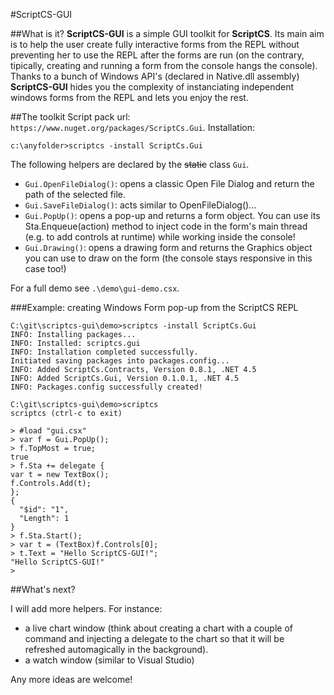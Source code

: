 #ScriptCS-GUI

##What is it?
**ScriptCS-GUI** is a simple GUI toolkit for **ScriptCS**.
Its main aim is to help the user create fully interactive forms from the REPL without preventing her to use the REPL after the forms are run (on the contrary, tipically, creating and running a form from the console hangs the console).
Thanks to a bunch of Windows API's (declared in Native.dll assembly) **ScriptCS-GUI** hides you the complexity of instanciating independent windows forms from the REPL and lets you enjoy the rest.

##The toolkit
Script pack url: `https://www.nuget.org/packages/ScriptCs.Gui`.
Installation: 

```batchfile
c:\anyfolder>scriptcs -install ScriptCs.Gui
```

The following helpers are declared by the ~~static~~ class `Gui`.

* `Gui.OpenFileDialog()`: opens a classic Open File Dialog and return the path of the selected file.
* `Gui.SaveFileDialog()`: acts similar to OpenFileDialog()...
* `Gui.PopUp()`: opens a pop-up and returns a form object. You can use its Sta.Enqueue(action) method to inject code in the form's main thread (e.g. to add controls at runtime) while working inside the console!
* `Gui.Drawing()`: opens a drawing form and returns the Graphics object you can use to draw on the form (the console stays responsive in this case too!)

For a full demo see `.\demo\gui-demo.csx`.

###Example: creating Windows Form pop-up from the ScriptCS REPL
```batchfile
C:\git\scriptcs-gui\demo>scriptcs -install ScriptCs.Gui
INFO: Installing packages...
INFO: Installed: scriptcs.gui
INFO: Installation completed successfully.
Initiated saving packages into packages.config...
INFO: Added ScriptCs.Contracts, Version 0.8.1, .NET 4.5
INFO: Added ScriptCs.Gui, Version 0.1.0.1, .NET 4.5
INFO: Packages.config successfully created!

C:\git\scriptcs-gui\demo>scriptcs
scriptcs (ctrl-c to exit)

> #load "gui.csx"
> var f = Gui.PopUp();
> f.TopMost = true;
true
> f.Sta += delegate {
var t = new TextBox();
f.Controls.Add(t);
};
{
  "$id": "1",
  "Length": 1
}
> f.Sta.Start();
> var t = (TextBox)f.Controls[0];
> t.Text = "Hello ScriptCS-GUI!";
"Hello ScriptCS-GUI!"
>
```

##What's next?

I will add more helpers. For instance:
* a live chart window (think about creating a chart with a couple of command and injecting a delegate to the chart so that it will be refreshed automagically in the background).
* a watch window (similar to Visual Studio)

Any more ideas are welcome!



